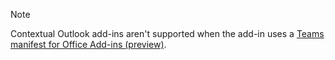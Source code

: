 > [!NOTE]
> Contextual Outlook add-ins aren't supported when the add-in uses a [Teams manifest for Office Add-ins (preview)](../develop/json-manifest-overview.md).
